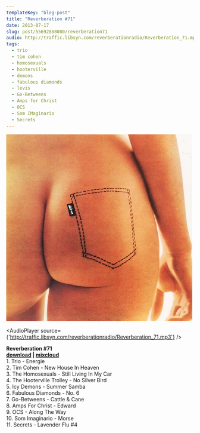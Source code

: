 ```yaml
---
templateKey: "blog-post"
title: "Reverberation #71"
date: 2013-07-17
slug: post/55692888080/reverberation71
audio: http://traffic.libsyn.com/reverberationradio/Reverberation_71.mp3
tags:
  - trio
  - tim cohen
  - homosexuals
  - hooterville
  - demons
  - fabulous diamonds
  - levis
  - Go-Betweens
  - Amps for Christ
  - OCS
  - Som IMaginario
  - Secrets
---
```


![Reverberation #71](../images/e1bd653bf3d8415b8782710db5b19e810216977976498183c9bde16e27be2ec7.jpg)

<AudioPlayer source={'http://traffic.libsyn.com/reverberationradio/Reverberation_71.mp3'} />

<p><strong>Reverberation #71<br /><a href="http://traffic.libsyn.com/reverberationradio/Reverberation_71.mp3" title="download" target="_blank">download</a> | <a href="http://i.mixcloud.com/CCdMWo" title="mixcloud" target="_blank">mixcloud<br /></a></strong>1. Trio - Energie<br />2. Tim Cohen - New House In Heaven<br />3. The Homosexuals - Still Living In My Car<br />4. The Hooterville Trolley - No Silver Bird<br />5. Icy Demons - Summer Samba<br />6. Fabulous Diamonds - No. 6<br />7. Go-Betweens - Cattle &amp; Cane<br />8. Amps For Christ - Edward<br />9. OCS - Along The Way<br />10. Som Imaginario - Morse<br />11. Secrets - Lavender Flu #4</p>
